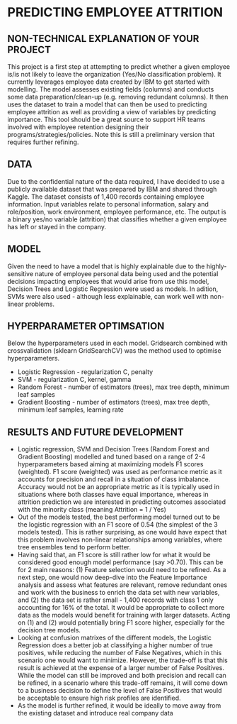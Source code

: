 # PREDICTING EMPLOYEE ATTRITION


## NON-TECHNICAL EXPLANATION OF YOUR PROJECT
This project is a first step at attempting to predict whether a given employee is/is not likely to leave the organization (Yes/No classification problem). It currently leverages employee data created by IBM to get started with modelling. The model assesses existing fields (columns) and conducts some data preparation/clean-up (e.g. removing redundant columns). It then uses the dataset to train a model that can then be used to predicting employee attrition as well as providing a view of variables by predicting importance. This tool should be a great source to support HR teams involved with employee retention designing their programs/strategies/policies. Note this is still a preliminary version that requires further refining. 

## DATA
Due to the confidential nature of the data required, I have decided to use a publicly available dataset that was prepared by IBM and shared through Kaggle. The dataset consists of 1,400 records containing employee information. Input variables relate to personal information, salary and role/position, work environment, employee performance, etc. The output is a binary yes/no variable (attrition) that classifies whether a given employee has left or stayed in the company.

## MODEL 
Given the need to have a model that is highly explainable due to the highly-sensitive nature of employee personal data being used and the potential decisions impacting employees that would arise from use this model,  Decision Trees and Logistic Regression were used as models. In adition, SVMs were also used - although less explainable, can work well with non-linear problems.

## HYPERPARAMETER OPTIMSATION
Below the hyperparameters used in each model. Gridsearch combined with crossvalidation (sklearn GridSearchCV) was the method used to optimise hyperparameters.
- Logistic Regression - regularization C, penalty
- SVM - regularization C, kernel, gamma
- Random Forest - number of estimators (trees), max tree depth, minimum leaf samples
- Gradient Boosting - number of estimators (trees), max tree depth, minimum leaf samples, learning rate

## RESULTS AND FUTURE DEVELOPMENT
- Logistic regression, SVM and Decision Trees (Random Forest and Gradient Boosting) modelled and tuned based on a range of 2-4 hyperparameters based aiming at maximizing models F1 scores (weighted). F1 score (weighted) was used as performance metric as it accounts for precision and recall in a situation of class imbalance. Accuracy would not be an appropriate metric as it is typically used in situations where both classes have equal importance, whereas in attrition prediction we are interested in predicting outcomes associated with the minority class (meaning Attrition = 1 / Yes)
- Out of the models tested, the best performing model turned out to be the logistic regression with an F1 score of 0.54 (the simplest of the 3 models tested). This is rather surprising, as one would have expect that this problem involves non-linear relationships among variables, where tree ensembles tend to perform better.
- Having said that, an F1 score is still rather low for what it would be considered good enough model performance (say >0.70). This can be for 2 main reasons: (1) Feature selection would need to be refined. As a next step, one would now deep-dive into the Feature Importance analysis and assess what features are relevant, remove redundant ones and work with the business to enrich the data set with new variables, and (2) the data set is rather small - 1,400 records with class 1 only accounting for 16% of the total. It would be appropriate to collect more data as the models would benefit for training with larger datasets. Acting on (1) and (2) would potentially bring F1 score higher, especially for the decision tree models.
- Looking at confusion matrixes of the different models, the Logistic Regression does a better job at classifying a higher number of true positives, while reducing the number of False Negatives, which in this scenario one would want to minimize. However, the trade-off is that this result is achieved at the expense of a larger number of False Positives. While the model can still be improved and both precision and recall can be refined, in a scenario where this trade-off remains, it will come down to a business decision to define the level of False Positives that would be acceptable to ensure high risk profiles are identified.
- As the model is further refined, it would be ideally to move away from the existing dataset and introduce real company data
